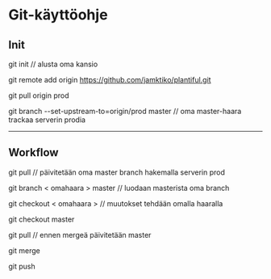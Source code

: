 # Git-käyttöohje

## Init

git init // alusta oma kansio

git remote add origin https://github.com/jamktiko/plantiful.git

git pull origin prod 

git branch --set-upstream-to=origin/prod master // oma master-haara trackaa serverin prodia

---

## Workflow

git pull // päivitetään oma master branch hakemalla serverin prod

git branch < omahaara > master // luodaan masterista oma branch

git checkout < omahaara > // muutokset tehdään omalla haaralla

git checkout master

git pull // ennen mergeä päivitetään master

git merge <omahaara>

git push